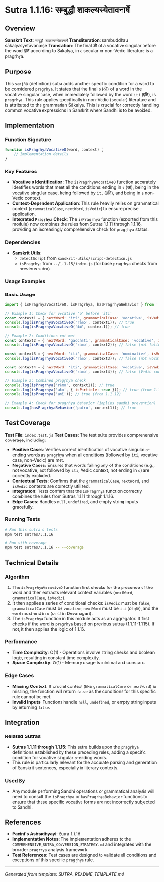 # Sutra 1.1.16: सम्बुद्धौ शाकल्यस्येतावनार्षे

## Overview

**Sanskrit Text**: `सम्बुद्धौ शाकल्यस्येतावनार्षे`
**Transliteration**: sambuddhau śākalyasyetāvanārṣe
**Translation**: The final ओ of a vocative singular before the word इति according to Śākalya, in a secular or non-Vedic literature is a pragṛhya.

## Purpose

This `saṃjñā` (definition) sutra adds another specific condition for a word to be considered `pragṛhya`. It states that the final `o` (ओ) of a word in the vocative singular case, when immediately followed by the word `iti` (इति), is `pragṛhya`. This rule applies specifically in non-Vedic (secular) literature and is attributed to the grammarian Śākalya. This is crucial for correctly handling common vocative expressions in Sanskrit where Sandhi is to be avoided.

## Implementation

### Function Signature
```javascript
function isPragrhyaVocativeO(word, context) {
    // Implementation details
}
```

### Key Features
- **Vocative `O` Identification**: The `isPragrhyaVocativeO` function accurately identifies words that meet all the conditions: ending in `o` (ओ), being in the vocative singular case, being followed by `iti` (इति), and being in a non-Vedic context.
- **Context-Dependent Application**: This rule heavily relies on grammatical context (`grammaticalCase`, `nextWord`, `isVedic`) to ensure precise application.
- **Integrated `Pragṛhya` Check**: The `isPragrhya` function (exported from this module) now combines the rules from Sutras 1.1.11 through 1.1.16, providing an increasingly comprehensive check for `pragṛhya` status.

### Dependencies
- **Sanskrit Utils**:
  - `detectScript` from `sanskrit-utils/script-detection.js`
  - `isPragrhya` from `../1.1.15/index.js` (for base `pragṛhya` checks from previous sutra)

### Usage Examples

### Basic Usage
```javascript
import { isPragrhyaVocativeO, isPragrhya, hasPragrhyaBehavior } from './index.js';

// Example 1: Check for vocative 'o' before 'iti'
const context1 = { nextWord: 'iti', grammaticalCase: 'vocative', isVedic: false };
console.log(isPragrhyaVocativeO('rāmo', context1)); // true
console.log(isPragrhyaVocativeO('देवो', context1)); // true

// Example 2: Conditions not met
const context2 = { nextWord: 'gacchati', grammaticalCase: 'vocative', isVedic: false };
console.log(isPragrhyaVocativeO('rāmo', context2)); // false (not followed by iti)

const context3 = { nextWord: 'iti', grammaticalCase: 'nominative', isVedic: false };
console.log(isPragrhyaVocativeO('rāmo', context3)); // false (not vocative)

const context4 = { nextWord: 'iti', grammaticalCase: 'vocative', isVedic: true };
console.log(isPragrhyaVocativeO('rāmo', context4)); // false (Vedic context)

// Example 3: Combined pragṛhya check
console.log(isPragrhya('rāmo', context1)); // true
console.log(isPragrhya('aho', { isParticle: true })); // true (from 1.1.15)
console.log(isPragrhya('amī')); // true (from 1.1.12)

// Example 4: Check for pragṛhya behavior (implies sandhi prevention)
console.log(hasPragrhyaBehavior('putro', context1)); // true
```

## Test Coverage

**Test File**: `index.test.js`
**Test Cases**: The test suite provides comprehensive coverage, including:
- **Positive Cases**: Verifies correct identification of vocative singular `o`-ending words as `pragṛhya` when all conditions (followed by `iti`, vocative case, non-Vedic) are met.
- **Negative Cases**: Ensures that words failing any of the conditions (e.g., not vocative, not followed by `iti`, Vedic context, not ending in `o`) are correctly excluded.
- **Contextual Tests**: Confirms that the `grammaticalCase`, `nextWord`, and `isVedic` contexts are correctly utilized.
- **Integration**: Tests confirm that the `isPragrhya` function correctly combines the rules from Sutras 1.1.11 through 1.1.16.
- **Edge Cases**: Handles `null`, `undefined`, and empty string inputs gracefully.

### Running Tests
```bash
# Run this sutra's tests
npm test sutras/1.1.16

# Run with coverage
npm test sutras/1.1.16 -- --coverage
```

## Technical Details

### Algorithm
1.  The `isPragrhyaVocativeO` function first checks for the presence of the word and then extracts relevant context variables (`nextWord`, `grammaticalCase`, `isVedic`).
2.  It then applies a series of conditional checks: `isVedic` must be `false`, `grammaticalCase` must be `vocative`, `nextWord` must be `iti` (or `इति`), and the `word` must end in `o` (or `ो` in Devanagari).
3.  The `isPragrhya` function in this module acts as an aggregator. It first checks if the word is `pragṛhya` based on previous sutras (1.1.11-1.1.15). If not, it then applies the logic of 1.1.16.

### Performance
- **Time Complexity**: O(1) - Operations involve string checks and boolean logic, resulting in constant time complexity.
- **Space Complexity**: O(1) - Memory usage is minimal and constant.

### Edge Cases
- **Missing Context**: If crucial context (like `grammaticalCase` or `nextWord`) is missing, the function will return `false` as the conditions for this specific rule cannot be met.
- **Invalid Inputs**: Functions handle `null`, `undefined`, or empty string inputs by returning `false`.

## Integration

### Related Sutras
- **Sutras 1.1.11 through 1.1.15**: This sutra builds upon the `pragṛhya` definitions established by these preceding rules, adding a specific condition for vocative singular `o`-ending words.
- This rule is particularly relevant for the accurate parsing and generation of Sanskrit sentences, especially in literary contexts.

### Used By
- Any module performing Sandhi operations or grammatical analysis will need to consult the `isPragrhya` or `hasPragrhyaBehavior` functions to ensure that these specific vocative forms are not incorrectly subjected to Sandhi.

## References

- **Panini's Ashtadhyayi**: Sutra 1.1.16
- **Implementation Notes**: The implementation adheres to the `COMPREHENSIVE_SUTRA_CONVERSION_STRATEGY.md` and integrates with the broader `pragṛhya` analysis framework.
- **Test References**: Test cases are designed to validate all conditions and exceptions of this specific `pragṛhya` rule.

---

*Generated from template: SUTRA_README_TEMPLATE.md*
